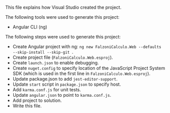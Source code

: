 This file explains how Visual Studio created the project.

The following tools were used to generate this project:
- Angular CLI (ng)

The following steps were used to generate this project:
- Create Angular project with ng: `ng new FalzoniCalculo.Web --defaults --skip-install --skip-git `.
- Create project file (`FalzoniCalculo.Web.esproj`).
- Create `launch.json` to enable debugging.
- Create `nuget.config` to specify location of the JavaScript Project System SDK (which is used in the first line in `FalzoniCalculo.Web.esproj`).
- Update package.json to add `jest-editor-support`.
- Update `start` script in `package.json` to specify host.
- Add `karma.conf.js` for unit tests.
- Update `angular.json` to point to `karma.conf.js`.
- Add project to solution.
- Write this file.
